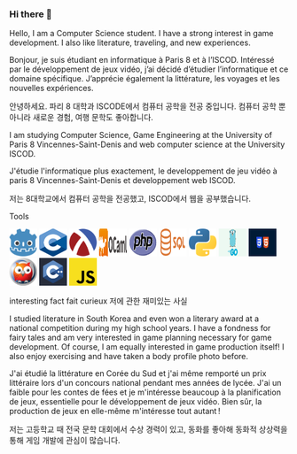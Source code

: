 ### Hi there 👋
Hello, I am a Computer Science student. I have a strong interest in game development. I also like literature, traveling, and new experiences.


Bonjour, je suis étudiant en informatique à Paris 8 et à l’ISCOD. Intéressé par le développement de jeux vidéo, j’ai décidé d’étudier l’informatique et ce domaine spécifique. J’apprécie également la littérature, les voyages et les nouvelles expériences.


안녕하세요. 파리 8 대학과 ISCODE에서 컴퓨터 공학을 전공 중입니다. 컴퓨터 공학 뿐 아니라 새로운 경험, 여행 문학도 좋아합니다. 


I am studying Computer Science, Game Engineering at the University of Paris 8 Vincennes-Saint-Denis and web computer science at the University ISCOD.

J'étudie l'informatique plus exactement, le developpement de jeu vidéo à paris 8 Vincennes-Saint-Denis et developpement web ISCOD.

저는 8대학교에서 컴퓨터 공학을 전공했고, ISCOD에서 웹을 공부했습니다.

Tools


<div>
  <img src="file-type-godot.256x243.png" width="50" height="50">
  <img src="C.png" width="50" height="50">
  <img src="1200px-Racket-logo.png" width="50" height="50">
  <img src="2560px-OCaml_Logo.png" width="50" height="50">
  <img src="PHP-logo.png" width="50" height="50">
  <img src="Sql_data_base_with_logo.png" width="50" height="50">
  <img src="file-type-python.512x508.png" width="50" height="50">
  <img src="golang.png" width="50" height="50">
  <img src="htmlcss.png" width="50" height="50">
  <img src="prolog.png" width="50" height="50">
  <img src="imageC++.jpeg" width="50" height="50">
   <img src="js.png" width="50" height="50">
</div>


interesting fact
fait curieux
저에 관한 재미있는 사실


I studied literature in South Korea and even won a literary award at a national competition during my high school years. I have a fondness for fairy tales and am very interested in game planning necessary for game development. Of course, I am equally interested in game production itself! I also enjoy exercising and have taken a body profile photo before.

J'ai étudié la littérature en Corée du Sud et j'ai même remporté un prix littéraire lors d'un concours national pendant mes années de lycée. J'ai un faible pour les contes de fées et 
je m'intéresse beaucoup à la planification de jeux, essentielle pour le développement de jeux vidéo. Bien sûr, la production de jeux en elle-même m'intéresse tout autant !


저는 고등학교 때 전국 문학 대회에서 수상 경력이 있고, 동화를 좋아해 동화적 상상력을 통해 게임 개발에 관심이 많습니다.
